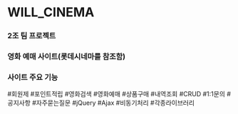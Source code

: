 <h1>WILL_CINEMA</h1>
<h3>2조 팀 프로젝트</h3>


<h3>영화 예매 사이트(롯데시네마를 참조함)</h3>

<h3>사이트 주요 기능</h3>
#회원제 #포인트적립
#영화검색 #영화예매
#상품구매 #내역조회
#CRUD #1:1문의 #공지사항 #자주묻는질문
#jQuery #Ajax #비동기처리
#각종라이브러리
